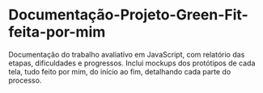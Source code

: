# Documentação-Projeto-Green-Fit-feita-por-mim
Documentação do trabalho avaliativo em JavaScript, com relatório das etapas, dificuldades e progressos. Inclui mockups dos protótipos de cada tela, tudo feito por mim, do início ao fim, detalhando cada parte do processo.
